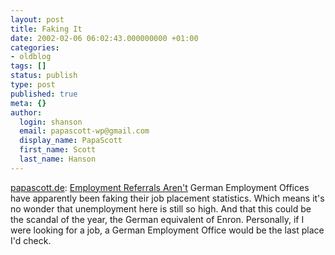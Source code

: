```yaml
---
layout: post
title: Faking It
date: 2002-02-06 06:02:43.000000000 +01:00
categories:
- oldblog
tags: []
status: publish
type: post
published: true
meta: {}
author:
  login: shanson
  email: papascott-wp@gmail.com
  display_name: PapaScott
  first_name: Scott
  last_name: Hanson
---
```

<p><a href="https://www.papascott.de">papascott.de</a>: <a href="https://www.papascott.de/2002/02/05/index.php#000127">Employment Referrals Aren't</a> German Employment Offices have apparently been faking their job placement statistics. Which means it's no wonder that unemployment here is still so high. And that this could be the scandal of the year, the German equivalent of Enron. Personally, if I were looking for a job, a German Employment Office would be the last place I'd check.</p>
